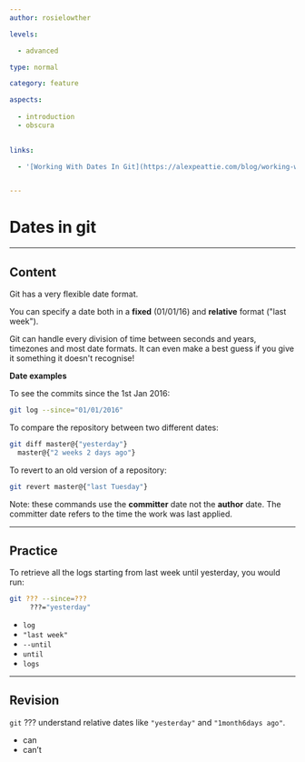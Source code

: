 ```yaml
---
author: rosielowther

levels:

  - advanced

type: normal

category: feature

aspects:
  
  - introduction
  - obscura
  

links:

  - '[Working With Dates In Git](https://alexpeattie.com/blog/working-with-dates-in-git){website}'


---
```


# Dates in git

---
## Content

Git has a very flexible date format.

You can specify a date both in a **fixed** (01/01/16) and **relative** format ("last week"). 

Git can handle every division of time between seconds and years, timezones and most date formats. It can even make a best guess if you give it something it doesn't recognise!

**Date examples**


To see the commits since the 1st Jan 2016:
```bash
git log --since="01/01/2016"
```
To compare the repository between two different dates:
```bash
git diff master@{"yesterday"} 
  master@{"2 weeks 2 days ago"}
```
To revert to an old version of a repository:
```bash
git revert master@{"last Tuesday"}
```
Note: these commands use the **committer** date not the **author** date. The committer date refers to the time the work was last applied.

---
## Practice

To retrieve all the logs starting from last week until yesterday, you would run:
```bash
git ??? --since=??? 
     ???="yesterday"
```

* `log`
* `"last week"`
* `--until`
* `until`
* `logs`

---
## Revision

`git` ??? understand relative dates like `"yesterday"` and `"1month6days ago"`.

* can
* can’t

 
